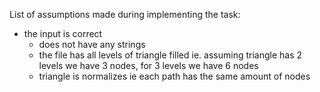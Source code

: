 List of assumptions made during implementing the task:
- the input is correct
    - does not have any strings
    - the file has all levels of triangle filled ie. assuming triangle has 2 levels we have 3 nodes, for 3 levels we have 6 nodes
    - triangle is normalizes ie each path has the same amount of nodes